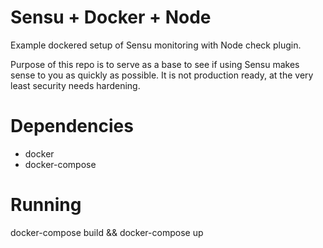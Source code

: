 # Sensu + Docker + Node
Example dockered setup of Sensu monitoring with Node check plugin.

Purpose of this repo is to serve as a base to see if using Sensu makes sense to you as quickly as possible. It is not production ready, at the very least security needs hardening.

# Dependencies
 * docker
 * docker-compose

# Running
  docker-compose build && docker-compose up
